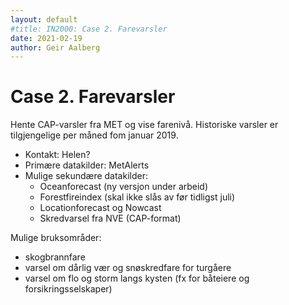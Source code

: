 ```yaml
---
layout: default
#title: IN2000: Case 2. Farevarsler
date: 2021-02-19
author: Geir Aalberg
---
```


# Case 2. Farevarsler


Hente CAP-varsler fra MET og vise farenivå. Historiske varsler er tilgjengelige per måned fom januar 2019.

* Kontakt: Helen?
* Primære datakilder: MetAlerts
* Mulige sekundære datakilder:
  * Oceanforecast (ny versjon under arbeid)
  * Forestfireindex (skal ikke slås av før tidligst juli)
  * Locationforecast og Nowcast
  * Skredvarsel fra NVE (CAP-format)

Mulige bruksområder:

- skogbrannfare
- varsel om dårlig vær og snøskredfare for turgåere
- varsel om flo og storm langs kysten (fx for båteiere og forsikringsselskaper)


